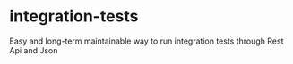 # integration-tests
Easy and long-term maintainable way to run integration tests through Rest Api and Json
